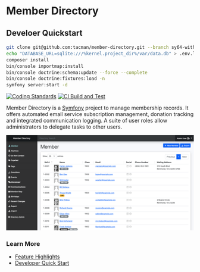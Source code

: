 # Member Directory

## Develoer Quickstart

```bash
git clone git@github.com:tacman/member-directory.git --branch sy64-with-assetmapper && cd member-directory
echo "DATABASE_URL=sqlite:///%kernel.project_dir%/var/data.db" > .env.local
composer install
bin/console importmap:install
bin/console doctrine:schema:update --force --complete
bin/console doctrine:fixtures:load -n
symfony server:start -d
```

[![Coding Standards](https://github.com/utmsigep/member-directory/actions/workflows/php-cs-fixer.yml/badge.svg)](https://github.com/utmsigep/member-directory/actions/workflows/php-cs-fixer.yml) [![CI Build and Test](https://github.com/utmsigep/member-directory/actions/workflows/ci.yml/badge.svg)](https://github.com/utmsigep/member-directory/actions/workflows/ci.yml)

Member Directory is a [Symfony](https://symfony.com/) project to manage membership records. It offers automated email service subscription management, donation tracking and integrated communication logging. A suite of user roles allow administrators to delegate tasks to other users.



![Screenshot](docs/screenshots/directory-collection.png)

### Learn More

- [Feature Highlights](https://utmsigep.github.io/member-directory)
- [Developer Quick Start](https://github.com/utmsigep/member-directory/wiki/Developer-Quick-Start)
